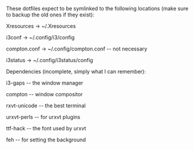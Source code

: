 These dotfiles expect to be symlinked to the following locations (make sure to backup the old ones if they exist):

Xresources -> ~/.Xresources

i3conf -> ~/.config/i3/config

compton.conf -> ~/.config/compton.conf -- not necessary

i3status -> ~/.config/i3status/config


Dependencies (incomplete, simply what I can remember):

i3-gaps        -- the window manager

compton        -- window compositor

rxvt-unicode   -- the best terminal

urxvt-perls    -- for urxvt plugins

ttf-hack       -- the font used by urxvt

feh            -- for setting the background
